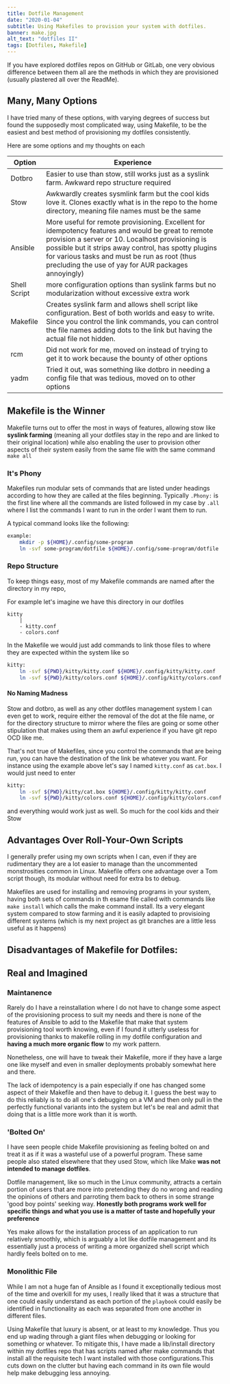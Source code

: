 ```yaml
---
title: Dotfile Management
date: "2020-01-04"
subtitle: Using Makefiles to provision your system with dotfiles.
banner: make.jpg
alt_text: "dotfiles II"
tags: [Dotfiles, Makefile]
---
```


If you have explored dotfiles repos on GitHub or GitLab, one very obvious difference between them all are the methods
in which they are provisioned (usually plastered all over the ReadMe).

## Many, Many Options

I have tried many of these options, with varying degrees of success but found the supposedly most complicated way,
using Makefile, to be the easiest and best method of provisioning my dotfiles consistently.

Here are some options and my thoughts on each

| Option       | Experience                                                                                                                                                                                                                                                                                                              |
| ------------ | ----------------------------------------------------------------------------------------------------------------------------------------------------------------------------------------------------------------------------------------------------------------------------------------------------------------------- |
| Dotbro       | Easier to use than stow, still works just as a syslink farm. Awkward repo structure required                                                                                                                                                                                                                            |
| Stow         | Awkwardly creates sysmlink farm but the cool kids love it. Clones exactly what is in the repo to the home directory, meaning file names must be the same                                                                                                                                                                |
| Ansible      | More useful for remote provisioning. Excellent for idempotency features and would be great to remote provision a server or 10. Localhost provisioning is possible but it strips away control, has spotty plugins for various tasks and must be run as root (thus precluding the use of yay for AUR packages annoyingly) |
| Shell Script | more configuration options than syslink farms but no modularization without excessive extra work                                                                                                                                                                                                                        |
| Makefile     | Creates syslink farm and allows shell script like configuration. Best of both worlds and easy to write. Since you control the link commands, you can control the file names adding dots to the link but having the actual file not hidden.                                                                              |
| rcm          | Did not work for me, moved on instead of trying to get it to work because the bounty of other options                                                                                                                                                                                                                   |
| yadm         | Tried it out, was something like dotbro in needing a config file that was tedious, moved on to other options                                                                                                                                                                                                            |

## Makefile is the Winner

Makefile turns out to offer the most in ways of features, allowing stow like **syslink farming**
(meaning all your dotfiles stay in the repo and are linked to their original location) while also
enabling the user to provision other aspects of their system easily from the same file with the same
command `make all`

### It's Phony

Makefiles run modular sets of commands that are listed under headings according to how they are
called at the files beginning. Typically `.Phony:` is the first line where all the commands are
listed followed in my case by `.all` where I list the commands I want to run in the order I want
them to run.

A typical command looks like the following:

```bash
example:
    mkdir -p ${HOME}/.config/some-program
    ln -svf some-program/dotfile ${HOME}/.config/some-program/dotfile
```

### Repo Structure

To keep things easy, most of my Makefile commands are named after the directory in my repo,

For example let's imagine we have this directory in our dotfiles

```$xslt
kitty
    |
    - kitty.conf
    - colors.conf

```

In the Makefile we would just add commands to link those files to where they are expected within the system like so

```bash
kitty:
    ln -svf ${PWD}/kitty/kitty.conf ${HOME}/.config/kitty/kitty.conf
    ln -svf ${PWD}/kitty/colors.conf ${HOME}/.config/kitty/colors.conf
```

#### No Naming Madness

Stow and dotbro, as well as any other dotfiles management system I can even get to work, require either the removal of the dot at the file name, or for the directory structure to mirror where the files are going or some other stipulation that makes using them an awful experience if you have git repo OCD like me.

That's not true of Makefiles, since you control the commands that are being run, you can have the destination of the link be whatever you want. For instance using the example above let's say I named `kitty.conf` as `cat.box`. I would just need to enter

```bash
kitty:
    ln -svf ${PWD}/kitty/cat.box ${HOME}/.config/kitty/kitty.conf
    ln -svf ${PWD}/kitty/colors.conf ${HOME}/.config/kitty/colors.conf
```

and everything would work just as well. So much for the cool kids and their Stow

## Advantages Over Roll-Your-Own Scripts

I generally prefer using my own scripts when I can, even if they are rudimentary they are a lot easier to manage than
the uncommented monstrosities common in Linux. Makefile offers one advantage over a Tom script though, its modular
without need for extra bs to debug.

Makefiles are used for installing and removing programs in your system, having both sets of commands in th esame file
called with commands like `make install` which calls the make command install. Its a very elegant system compared to
stow farming and it is easily adapted to provisioing different systems (which is my next project as git branches are
a little less useful as it happens)

## Disadvantages of Makefile for Dotfiles:

## Real and Imagined

### Maintanence

Rarely do I have a reinstallation where I do not have to change some aspect of the provisioning process to
suit my needs and there is none of the features of Ansible to add to the Makefile that make that system
provisioning tool worth knowing, even if I found it utterly useless for provisioning thanks to makefile rolling
in my dotfile configuration and **having a much more organic flow** to my work pattern.

Nonetheless, one will have to tweak their Makefile, more if they have a large one like myself and even in smaller
deployments probably somewhat here and there.

The lack of idempotency is a pain especially if one has changed some aspect of their Makefile and then have to debug
it. I guess the best way to do this reliably is to do all one's debugging on a VM and then only pull in the perfectly
functional variants into the system but let's be real and admit that doing that is a little more work than it is worth.

### 'Bolted On'

I have seen people chide Makefile provisioning as feeling bolted on and treat it as if it was a wasteful use of a
powerful program. These same people also stated elsewhere that they used Stow, which like Make **was not intended
to manage dotfiles**.

Dotfile management, like so much in the Linux community, attracts a certain portion of users that are more into
pretending they do no wrong and reading the opinions of others and parroting them back to others in some strange 'good
boy points' seeking way. **Honestly both programs work well for specific things and what you use is a matter of taste
and hopefully your preference**

Yes make allows for the installation process of an application to run relatively smoothly, which is arguably a lot
like dotfile management and its essentially just a process of writing a more organized shell script which hardly feels
bolted on to me.

### Monolithic File

While I am not a huge fan of Ansible as I found it exceptionally tedious most of the time and overkill for my uses, I
really liked that it was a structure that one could easily understand as each portion of the `playbook` could easily be
identified in functionality as each was separated from one another in different files.

Using Makefile that luxury is absent, or at least to my knowledge. Thus you end up wading through a giant files when
debugging or looking for something or whatever. To mitigate this, I have made a lib/install directory within my dotfiles
repo that has scripts named after make commands that install all the requisite tech I want installed with those
configurations.This cuts down on the clutter but having each command in its own file would help make debugging less
annoying.
